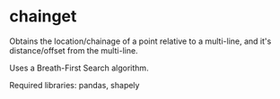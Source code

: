 # chainget
Obtains the location/chainage of a point relative to a multi-line, and it's distance/offset from the multi-line.

Uses a Breath-First Search algorithm.

Required libraries: pandas, shapely
